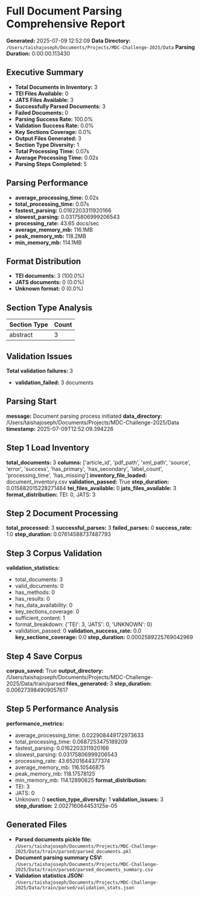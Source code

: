 # Full Document Parsing Comprehensive Report

**Generated:** 2025-07-09 12:52:09
**Data Directory:** `/Users/taishajoseph/Documents/Projects/MDC-Challenge-2025/Data`
**Parsing Duration:** 0:00:00.113430

## Executive Summary

- **Total Documents in Inventory:** 3
- **TEI Files Available:** 0
- **JATS Files Available:** 3
- **Successfully Parsed Documents:** 3
- **Failed Documents:** 0
- **Parsing Success Rate:** 100.0%
- **Validation Success Rate:** 0.0%
- **Key Sections Coverage:** 0.0%
- **Output Files Generated:** 3
- **Section Type Diversity:** 1
- **Total Processing Time:** 0.07s
- **Average Processing Time:** 0.02s
- **Parsing Steps Completed:** 5

## Parsing Performance

- **average_processing_time:** 0.02s
- **total_processing_time:** 0.07s
- **fastest_parsing:** 0.0162203311920166
- **slowest_parsing:** 0.03175806999206543
- **processing_rate:** 43.65 docs/sec
- **average_memory_mb:** 116.1MB
- **peak_memory_mb:** 118.2MB
- **min_memory_mb:** 114.1MB

## Format Distribution

- **TEI documents:** 3 (100.0%)
- **JATS documents:** 0 (0.0%)
- **Unknown format:** 0 (0.0%)

## Section Type Analysis

| Section Type | Count |
|--------------|-------|
| abstract | 3 |

## Validation Issues

**Total validation failures:** 3

- **validation_failed:** 3 documents

## Parsing Start

**message:** Document parsing process initiated
**data_directory:** /Users/taishajoseph/Documents/Projects/MDC-Challenge-2025/Data
**timestamp:** 2025-07-09T12:52:09.394226

## Step 1 Load Inventory

**total_documents:** 3
**columns:** ['article_id', 'pdf_path', 'xml_path', 'source', 'error', 'success', 'has_primary', 'has_secondary', 'label_count', 'processing_time', 'has_missing']
**inventory_file_loaded:** document_inventory.csv
**validation_passed:** True
**step_duration:** 0.015882015228271484
**tei_files_available:** 0
**jats_files_available:** 3
**format_distribution:** TEI: 0, JATS: 3

## Step 2 Document Processing

**total_processed:** 3
**successful_parses:** 3
**failed_parses:** 0
**success_rate:** 1.0
**step_duration:** 0.07614588737487793

## Step 3 Corpus Validation

**validation_statistics:**
  - total_documents: 3
  - valid_documents: 0
  - has_methods: 0
  - has_results: 0
  - has_data_availability: 0
  - key_sections_coverage: 0
  - sufficient_content: 1
  - format_breakdown: {'TEI': 3, 'JATS': 0, 'UNKNOWN': 0}
  - validation_passed: 0
**validation_success_rate:** 0.0
**key_sections_coverage:** 0.0
**step_duration:** 0.0002589225769042969

## Step 4 Save Corpus

**corpus_saved:** True
**output_directory:** /Users/taishajoseph/Documents/Projects/MDC-Challenge-2025/Data/train/parsed
**files_generated:** 3
**step_duration:** 0.006273984909057617

## Step 5 Performance Analysis

**performance_metrics:**
  - average_processing_time: 0.022908449172973633
  - total_processing_time: 0.0687253475189209
  - fastest_parsing: 0.0162203311920166
  - slowest_parsing: 0.03175806999206543
  - processing_rate: 43.65201644377374
  - average_memory_mb: 116.10546875
  - peak_memory_mb: 118.17578125
  - min_memory_mb: 114.12890625
**format_distribution:**
  - TEI: 3
  - JATS: 0
  - Unknown: 0
**section_type_diversity:** 1
**validation_issues:** 3
**step_duration:** 2.002716064453125e-05

## Generated Files

- **Parsed documents pickle file:** `/Users/taishajoseph/Documents/Projects/MDC-Challenge-2025/Data/train/parsed/parsed_documents.pkl`
- **Document parsing summary CSV:** `/Users/taishajoseph/Documents/Projects/MDC-Challenge-2025/Data/train/parsed/parsed_documents_summary.csv`
- **Validation statistics JSON:** `/Users/taishajoseph/Documents/Projects/MDC-Challenge-2025/Data/train/parsed/validation_stats.json`
